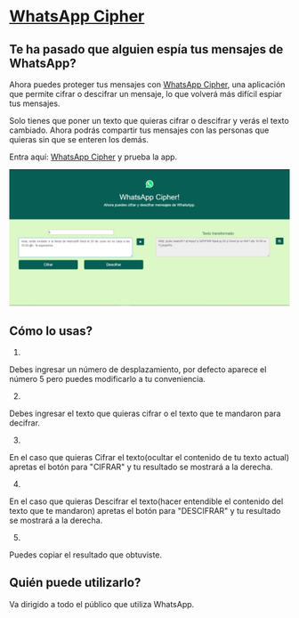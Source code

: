 # [WhatsApp Cipher](https://anaflaviadiaz.github.io/lim-2018-05-bc-core-am-cipher/src/)

## Te ha pasado que alguien espía tus mensajes de WhatsApp?

Ahora puedes proteger tus mensajes con [WhatsApp Cipher](https://anaflaviadiaz.github.io/lim-2018-05-bc-core-am-cipher/src/), una aplicación que permite cifrar o descifrar un mensaje, lo que volverá más difícil espiar tus mensajes.

Solo tienes que poner un texto que quieras cifrar o descifrar y verás el texto cambiado. Ahora podrás compartir tus mensajes con las personas que quieras sin que se enteren los demás.

Entra aquí: [WhatsApp Cipher](https://anaflaviadiaz.github.io/lim-2018-05-bc-core-am-cipher/src/) y prueba la app.

[![MyApp](images/myapp.jpg)](https://anaflaviadiaz.github.io/lim-2018-05-bc-core-am-cipher/src/)

## Cómo lo usas?

1.
Debes ingresar un número de desplazamiento, por defecto aparece el número 5 pero puedes modificarlo a tu conveniencia.

2.
Debes ingresar el texto que quieras cifrar o el texto que te mandaron para decifrar.

3.
En el caso que quieras Cifrar el texto(ocultar el contenido de tu texto actual) apretas el botón para "CIFRAR" y tu resultado se mostrará a la derecha.

4.
En el caso que quieras Descifrar el texto(hacer entendible el contenido del texto que te mandaron) apretas el botón para "DESCIFRAR" y tu resultado se mostrará a la derecha.

5.
Puedes copiar el resultado que obtuviste.


## Quién puede utilizarlo?

Va dirigido a todo el público que utiliza WhatsApp.

